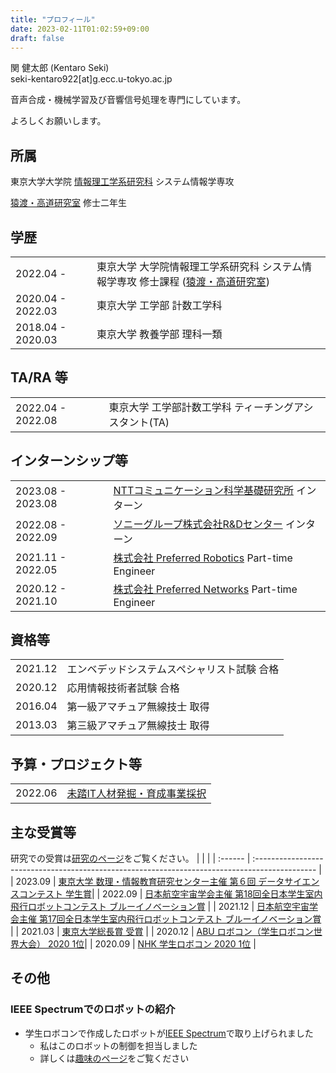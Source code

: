 ```yaml
---
title: "プロフィール"
date: 2023-02-11T01:02:59+09:00
draft: false
---
```


関 健太郎 (Kentaro Seki)\
seki-kentaro922[at]g.ecc.u-tokyo.ac.jp

音声合成・機械学習及び音響信号処理を専門にしています。

よろしくお願いします。

## 所属

東京大学大学院 [情報理工学系研究科](https://www.i.u-tokyo.ac.jp/) システム情報学専攻 

[猿渡・高道研究室](https://www.sp.ipc.i.u-tokyo.ac.jp/) 修士二年生

## 学歴

|                   |                                                                                                             |
| :---------------- | :---------------------------------------------------------------------------------------------------------- |
| 2022.04 -         | 東京大学 大学院情報理工学系研究科 システム情報学専攻 修士課程 ([猿渡・高道研究室](https://www.sp.ipc.i.u-tokyo.ac.jp/)) |
| 2020.04 - 2022.03 | 東京大学 工学部 計数工学科                                                                                      |
| 2018.04 - 2020.03 | 東京大学 教養学部 理科一類                                                                                      |

## TA/RA 等

|                   |                                                               |
| :---------------- | :------------------------------------------------------------ |
| 2022.04 - 2022.08 | 東京大学 工学部計数工学科 ティーチングアシスタント(TA)        |

## インターンシップ等

|                   |                                                                                            |
| :---------------- | :----------------------------------------------------------------------------------------- |
| 2023.08 - 2023.08 | [NTTコミュニケーション科学基礎研究所](https://www.rd.ntt/cs/) インターン                   |
| 2022.08 - 2022.09 | [ソニーグループ株式会社R&Dセンター](https://www.sony.com/ja/SonyInfo/research/) インターン |
| 2021.11 - 2022.05 | [株式会社 Preferred Robotics](https://www.pfrobotics.jp/) Part-time Engineer               |
| 2020.12 - 2021.10 | [株式会社 Preferred Networks](https://www.preferred.jp/ja/) Part-time Engineer             |

## 資格等

|         |                                                                |
| :------ | :------------------------------------------------------------- |
| 2021.12 | エンベデッドシステムスペシャリスト試験 合格                    |
| 2020.12 | 応用情報技術者試験 合格                                        |
| 2016.04 | 第一級アマチュア無線技士 取得                                  |
| 2013.03 | 第三級アマチュア無線技士 取得                                  |

## 予算・プロジェクト等
|         |                                                                                                |
| :------ | :--------------------------------------------------------------------------------------------- |
| 2022.06 | [未踏IT人材発掘・育成事業採択](https://www.ipa.go.jp/jinzai/mitou/it/2022/gaiyou_fj-2.html)        |

## 主な受賞等
研究での受賞は[研究のページ](../research#受賞)をご覧ください。
|         |                                                                                                |
| :------ | :--------------------------------------------------------------------------------------------- |
| 2023.09 | [東京大学 数理・情報教育研究センター主催 第６回 データサイエンスコンテスト 学生賞](http://www.mi.u-tokyo.ac.jp/contest2023.html)|
| 2022.09 | [日本航空宇宙学会主催 第18回全日本学生室内飛行ロボットコンテスト ブルーイノベーション賞](http://indoor-flight.com/archive/11)   |
| 2021.12 | [日本航空宇宙学会主催 第17回全日本学生室内飛行ロボットコンテスト ブルーイノベーション賞](http://indoor-flight.com/archive/10)   |
| 2021.03 | [東京大学総長賞 受賞](https://tuk.t.u-tokyo.ac.jp/robotech/2021-03-05RoboTech%E3%81%8C%E6%9D%B1%E4%BA%AC%E5%A4%A7%E5%AD%A6%E7%B7%8F%E9%95%B7%E8%B3%9E%E3%82%92%E5%8F%97%E8%B3%9E%E3%81%97%E3%81%BE%E3%81%97%E3%81%9F%EF%BC%81/) |
| 2020.12 | [ABU ロボコン（学生ロボコン世界大会） 2020 1位](https://official-robocon.com/history/abu/?history=%e7%ac%ac%e5%8d%81%e4%b9%9d%e5%9b%9e%e5%a4%a7%e4%bc%9a)|
| 2020.09 | [NHK 学生ロボコン 2020 1位](https://official-robocon.com/history/gakusei/?history=twentynine)                                   |

## その他
### IEEE Spectrumでのロボットの紹介
- 学生ロボコンで作成したロボットが[IEEE Spectrum](https://spectrum.ieee.org/video-friday-bittle-robot-dog)で取り上げられました
    - 私はこのロボットの制御を担当しました
    - 詳しくは[趣味のページ](../hobby#nhk学生ロボコン)をご覧ください

